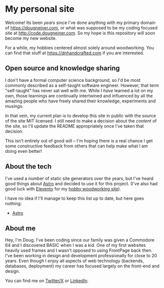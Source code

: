 # My personal site

Welcome! Its been _years_ since I've done anything with my primary domain of https://dougneiner.com, or what was supposed to be my coding focused site at http://code.dougneiner.com. So my hope is this repository will soon become my new website.

For a while, my hobbies centered almost solely around woodworking. You can find that stuff at https://dnhandcrafted.com if you are interested.

## Open source and knowledge sharing

I don't have a formal computer science background, so I'd be most commonly described as a self-taught software engineer. However, that term "self-taught" has never sat well with me. While I _have_ learned a lot on my own, those learnings are continually intertwined and influenced by all the amazing people who have freely shared their knowledge, experiments and musings.

In that vein, my current plan is to develop this site in public with the source of the site MIT licensed. I still need to make a decision about the _content_ of the site, so I'll update the README appropriately once I've taken that decision.

This isn't entirely out of good will – I'm hoping there is a real chance I get some constructive feedback from others that can help make what I am doing even better!

## About the tech

I've used a number of static site generators over the years, but I've heard good things about [Astro](https://astro.build/) and decided to use it for this project. (I've also had good luck with [Eleventy](https://www.11ty.dev/) for my [hobby woodworking site](https://dnhandcrafted.com/)).

I have no idea if I'll manage to keep this list up to date, but here goes nothing:

- [Astro](https://astro.build/)

## About me

Hey, I'm Doug. I've been coding since our family was given a Commodore 64 and I discovered BASIC when I was a kid. One of my first websites heavily used frames and I wasn't opposed to using FrontPage back then. I've been working in design and development professionally for close to 20 years. Even though I enjoy all aspects of web technology (backends, databases, deployment) my career has focused largely on the front-end and design.

You can find me on [Twitter/X](https://x.com/dougneiner) or [LinkedIn](https://www.linkedin.com/in/dougneiner/).